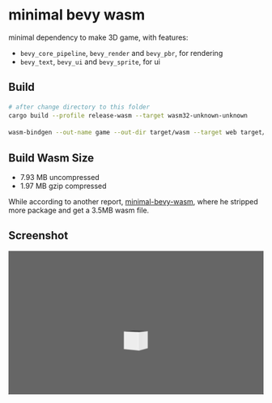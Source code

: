 # minimal bevy wasm

minimal dependency to make 3D game, with features:

- `bevy_core_pipeline`, `bevy_render` and `bevy_pbr`, for rendering
- `bevy_text`, `bevy_ui` and `bevy_sprite`, for ui

## Build

```sh
# after change directory to this folder
cargo build --profile release-wasm --target wasm32-unknown-unknown

wasm-bindgen --out-name game --out-dir target/wasm --target web target/wasm32-unknown-unknown/release-wasm/bevy-min-wasm.wasm
```

## Build Wasm Size

- 7.93 MB uncompressed
- 1.97 MB gzip compressed

While according to another report, [minimal-bevy-wasm](https://github.com/anlumo/minimal-bevy-wasm), where he stripped more package and get a 3.5MB wasm file.

## Screenshot

![cube](../../imgs/bevy-min-wasm.jpg)
